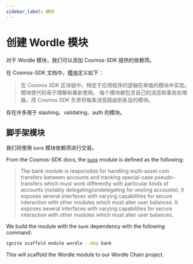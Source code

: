 ```yaml
---
sidebar_label: 模块
---
```


# 创建 Wordle 模块

对于 Wordle 模块，我们可以添加 Cosmos-SDK 提供的依赖项。

在 Cosmos-SDK 文档中，[模块](https://docs.ignite.com/guide/nameservice#cosmos-sdk-modules)定义如下：

> 在 Cosmos SDK 区块链中，特定于应用程序的逻辑在单独的模块中实现。 模块使代码易于理解和重新使用。 每个模块都包含自己的消息和事务处理器，而 Cosmos SDK 负责将每条消息路由到各自的模块。

存在许多用于 slashing、validating、auth 的模块。

## 脚手架模块

我们将使用 `bank` 模块依赖项进行交易。

From the Cosmos-SDK docs, the [`bank`](https://docs.cosmos.network/master/modules/bank/) module is defined as the following:

> The bank module is responsible for handling multi-asset coin transfers between accounts and tracking special-case pseudo-transfers which must work differently with particular kinds of accounts (notably delegating/undelegating for vesting accounts). It exposes several interfaces with varying capabilities for secure interaction with other modules which must alter user balances. It exposes several interfaces with varying capabilities for secure interaction with other modules which must alter user balances.

We build the module with the `bank` dependency with the following command:

```sh
ignite scaffold module wordle --dep bank
```

This will scaffold the Wordle module to our Wordle Chain project.
